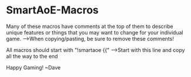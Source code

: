 # SmartAoE-Macros
Many of these macros have comments at the top of them to describe unique features or things that you may want to change for your individual game.
  -->When copying/pasting, be sure to remove these comments! 

All macros should start with "!smartaoe {{"
  -->Start with this line and copy all the way to the end
  
 Happy Gaming!
 ~Dave
